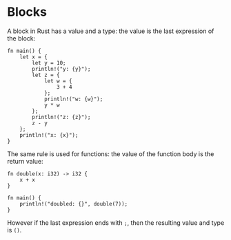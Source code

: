 # Blocks

A block in Rust has a value and a type: the value is the last expression of the
block:

```rust,editable
fn main() {
    let x = {
        let y = 10;
        println!("y: {y}");
        let z = {
            let w = {
                3 + 4
            };
            println!("w: {w}");
            y * w
        };
        println!("z: {z}");
        z - y
    };
    println!("x: {x}");
}
```

The same rule is used for functions: the value of the function body is the
return value:

```rust,editable
fn double(x: i32) -> i32 {
    x + x
}

fn main() {
    println!("doubled: {}", double(7));
}
```

However if the last expression ends with `;`, then the resulting value and type is `()`.
